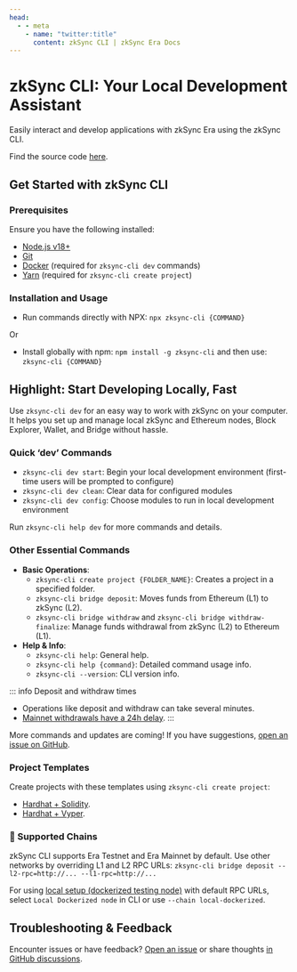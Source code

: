 ```yaml
---
head:
  - - meta
    - name: "twitter:title"
      content: zkSync CLI | zkSync Era Docs
---
```


# zkSync CLI: Your Local Development Assistant

Easily interact and develop applications with zkSync Era using the zkSync CLI.

Find the source code [here](https://github.com/matter-labs/zksync-cli).

## Get Started with zkSync CLI

### Prerequisites

Ensure you have the following installed:

- [Node.js v18+](https://nodejs.org/en)
- [Git](https://git-scm.com/downloads)
- [Docker](https://www.docker.com/get-started/) (required for `zksync-cli dev` commands)
- [Yarn](https://v3.yarnpkg.com/getting-started/install) (required for `zksync-cli create project`)

### Installation and Usage

- Run commands directly with NPX: `npx zksync-cli {COMMAND}`

Or

- Install globally with npm: `npm install -g zksync-cli` and then use: `zksync-cli {COMMAND}`

## Highlight: Start Developing Locally, Fast

Use `zksync-cli dev` for an easy way to work with zkSync on your computer. It helps you set up and manage local zkSync and Ethereum nodes, Block Explorer, Wallet, and Bridge without hassle.

### Quick ‘dev’ Commands

- `zksync-cli dev start`: Begin your local development environment (first-time users will be prompted to configure)
- `zksync-cli dev clean`: Clear data for configured modules
- `zksync-cli dev config`: Choose modules to run in local development environment

Run `zksync-cli help dev` for more commands and details.

### Other Essential Commands

- **Basic Operations**:
  - `zksync-cli create project {FOLDER_NAME}`: Creates a project in a specified folder.
  - `zksync-cli bridge deposit`: Moves funds from Ethereum (L1) to zkSync (L2).
  - `zksync-cli bridge withdraw` and `zksync-cli bridge withdraw-finalize`: Manage funds withdrawal from zkSync (L2) to Ethereum (L1).
- **Help & Info**:
  - `zksync-cli help`: General help.
  - `zksync-cli help {command}`: Detailed command usage info.
  - `zksync-cli --version`: CLI version info.

::: info Deposit and withdraw times

- Operations like deposit and withdraw can take several minutes.
- [Mainnet withdrawals have a 24h delay](../../reference/troubleshooting/withdrawal-delay.md).
  :::

More commands and updates are coming! If you have suggestions, [open an issue on GitHub](https://github.com/matter-labs/zksync-cli/issues/new).

### Project Templates

Create projects with these templates using `zksync-cli create project`:

- [Hardhat + Solidity](https://github.com/matter-labs/zksync-hardhat-template).
- [Hardhat + Vyper](https://github.com/matter-labs/zksync-hardhat-vyper-template).

### 🔗 Supported Chains

zkSync CLI supports Era Testnet and Era Mainnet by default. Use other networks by overriding L1 and L2 RPC URLs: `zksync-cli bridge deposit --l2-rpc=http://... --l1-rpc=http://...`

For using [local setup (dockerized testing node)](../testing/dockerized-testing.md) with default RPC URLs, select `Local Dockerized node` in CLI or use `--chain local-dockerized`.

## Troubleshooting & Feedback

Encounter issues or have feedback? [Open an issue](https://github.com/matter-labs/zksync-cli/issues/new) or share thoughts [in GitHub discussions](https://github.com/zkSync-Community-Hub/zkync-developers/discussions).
